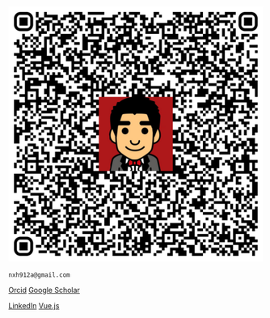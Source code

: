<!-- # Ho, Ngai Lam -->

![my QR Code](src/assets/logo.png)

`` nxh912a@gmail.com ``

[Orcid](https://orcid.org/0000-0003-4768-2208 "Orcid")
[Google Scholar](https://scholar.google.com/scholar?start=10&q=%22ngai+lam+ho "Google Scholar")


[LinkedIn](https://www.linkedin.com/in/nxh912/ "Linkedin")
[Vue.js](https://nxh912.github.io/vuelta/basix-admin/index.html "vue.js demo")


